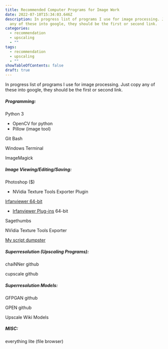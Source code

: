 ```yaml
---
title: Recommended Computer Programs for Image Work
date: 2022-07-10T15:34:03.646Z
description: In progress list of programs I use for image processing. Just copy
  any of these into google, they should be the first or second link.
categories:
  - recommendation
  - upscaling
  - ""
tags:
  - recommendation
  - upscaling
  - ""
showTableOfContents: false
draft: true
---
```

In progress list of programs I use for image processing. Just copy any of these into google, they should be the first or second link.

##### Programming:

Python 3

* OpenCV for python
* Pillow (image tool)

Git Bash

Windows Terminal

ImageMagick

##### Image Viewing/Editing/Saving:

Photoshop ($)

* NVidia Texture Tools Exporter Plugin

[Irfanviewer 64-bit](https://www.irfanview.com/64bit.htm)

* [Irfanviewer Plug-ins](https://www.fosshub.com/IrfanView.html) 64-bit

Sagethumbs

NVidia Texture Tools Exporter

[My script dumpster](https://github.com/emarron/script_dumpster)

##### Superresolution (Upscaling Programs):

chaiNNer github

cupscale github

##### Superresolution Models:

GFPGAN github

GPEN github

Upscale Wiki Models

##### MISC:

everything lite (file browser)